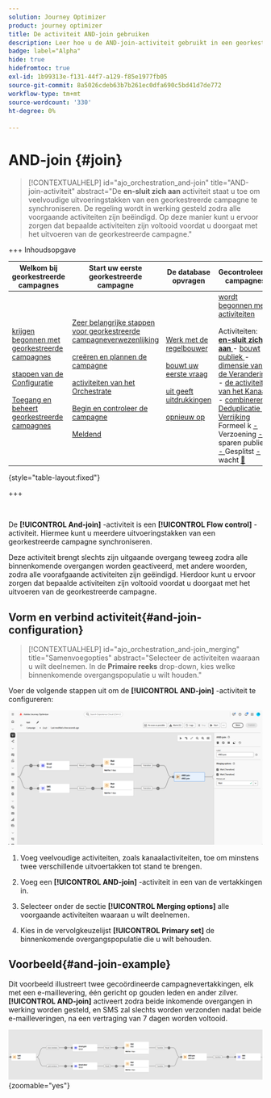```yaml
---
solution: Journey Optimizer
product: journey optimizer
title: De activiteit AND-join gebruiken
description: Leer hoe u de AND-join-activiteit gebruikt in een georkestreerde campagne
badge: label="Alpha"
hide: true
hidefromtoc: true
exl-id: 1b99313e-f131-44f7-a129-f85e1977fb05
source-git-commit: 8a5026cdeb63b7b261ec0dfa690c5bd41d7de772
workflow-type: tm+mt
source-wordcount: '330'
ht-degree: 0%

---
```


# AND-join {#join}

>[!CONTEXTUALHELP]
>id="ajo_orchestration_and-join"
>title="AND-join-activiteit"
>abstract="De **en-sluit zich aan** activiteit staat u toe om veelvoudige uitvoeringstakken van een georkestreerde campagne te synchroniseren. De regeling wordt in werking gesteld zodra alle voorgaande activiteiten zijn beëindigd. Op deze manier kunt u ervoor zorgen dat bepaalde activiteiten zijn voltooid voordat u doorgaat met het uitvoeren van de georkestreerde campagne."


+++ Inhoudsopgave

| Welkom bij georkestreerde campagnes | Start uw eerste georkestreerde campagne | De database opvragen | Gecontroleerde campagnes |
|---|---|---|---|
| [ krijgen begonnen met georkestreerde campagnes ](../gs-orchestrated-campaigns.md)<br/><br/>[ stappen van de Configuratie ](../configuration-steps.md)<br/><br/>[ Toegang en beheert georkestreerde campagnes ](../access-manage-orchestrated-campaigns.md) | [ Zeer belangrijke stappen voor georkestreerde campagneverwezenlijking ](../gs-campaign-creation.md)<br/><br/>[ creëren en plannen de campagne ](../create-orchestrated-campaign.md)<br/><br/>[ activiteiten van het Orchestrate ](../orchestrate-activities.md)<br/><br/>[ Begin en controleer de campagne ](../start-monitor-campaigns.md)<br/><br/>[ Meldend ](../reporting-campaigns.md) | [ Werk met de regelbouwer ](../orchestrated-rule-builder.md)<br/><br/>[ bouwt uw eerste vraag ](../build-query.md)<br/><br/>[ uit geeft uitdrukkingen ](../edit-expressions.md)<br/><br/>[ opnieuw op ](../retarget.md) | [ wordt begonnen met activiteiten ](about-activities.md)<br/><br/> Activiteiten:<br/><b>[ en-sluit zich aan ](and-join.md)</b> - [ bouwt publiek ](build-audience.md) - [ dimensie van de Verandering ](change-dimension.md) - [ de activiteiten van het Kanaal ](channels.md) - [ combineren ](combine.md) - [ Deduplicatie ](deduplication.md) - [ Verrijking ](enrichment.md) Formeel k [ - ](fork.md) Verzoening [ - ](reconciliation.md) sparen publiek [ - ](save-audience.md) Gesplitst [ - ](split.md) wacht [&#128279;](wait.md) |

{style="table-layout:fixed"}

+++

<br/>

De **[!UICONTROL And-join]** -activiteit is een **[!UICONTROL Flow control]** -activiteit. Hiermee kunt u meerdere uitvoeringstakken van een georkestreerde campagne synchroniseren.

Deze activiteit brengt slechts zijn uitgaande overgang teweeg zodra alle binnenkomende overgangen worden geactiveerd, met andere woorden, zodra alle voorafgaande activiteiten zijn geëindigd. Hierdoor kunt u ervoor zorgen dat bepaalde activiteiten zijn voltooid voordat u doorgaat met het uitvoeren van de georkestreerde campagne.

## Vorm en verbind activiteit{#and-join-configuration}

>[!CONTEXTUALHELP]
>id="ajo_orchestration_and-join_merging"
>title="Samenvoegopties"
>abstract="Selecteer de activiteiten waaraan u wilt deelnemen. In de **Primaire reeks** drop-down, kies welke binnenkomende overgangspopulatie u wilt houden."

Voer de volgende stappen uit om de **[!UICONTROL AND-join]** -activiteit te configureren:

![](../assets/workflow-andjoin.png)

1. Voeg veelvoudige activiteiten, zoals kanaalactiviteiten, toe om minstens twee verschillende uitvoertakken tot stand te brengen.

1. Voeg een **[!UICONTROL AND-join]** -activiteit in een van de vertakkingen in.

1. Selecteer onder de sectie **[!UICONTROL Merging options]** alle voorgaande activiteiten waaraan u wilt deelnemen.

1. Kies in de vervolgkeuzelijst **[!UICONTROL Primary set]** de binnenkomende overgangspopulatie die u wilt behouden.

## Voorbeeld{#and-join-example}

Dit voorbeeld illustreert twee gecoördineerde campagnevertakkingen, elk met een e-maillevering, één gericht op gouden leden en ander zilver. **[!UICONTROL AND-join]** activeert zodra beide inkomende overgangen in werking worden gesteld, en SMS zal slechts worden verzonden nadat beide e-mailleveringen, na een vertraging van 7 dagen worden voltooid.

![](../assets/workflow-andjoin-example.png){zoomable="yes"}
